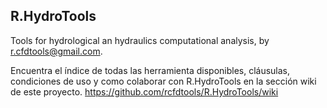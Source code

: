 ## R.HydroTools
Tools for hydrological an hydraulics computational analysis, by r.cfdtools@gmail.com.

Encuentra el índice de todas las herramienta disponibles, cláusulas, condiciones de uso y como colaborar con R.HydroTools en la sección wiki de este proyecto. https://github.com/rcfdtools/R.HydroTools/wiki
